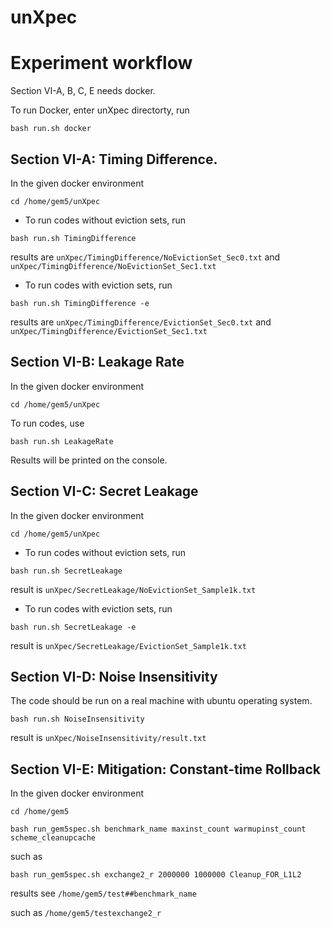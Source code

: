 # unXpec

# Experiment workflow

Section VI-A, B, C, E needs docker.

To run Docker, enter unXpec directorty, run 

```shell
bash run.sh docker
```

## Section VI-A: Timing Difference. 

In the given docker environment

```shell
cd /home/gem5/unXpec
```

* To run codes without eviction sets, run

```shell
bash run.sh TimingDifference
```

results are `unXpec/TimingDifference/NoEvictionSet_Sec0.txt` and `unXpec/TimingDifference/NoEvictionSet_Sec1.txt`

* To run codes with eviction sets, run 

```shell
bash run.sh TimingDifference -e
```

results are `unXpec/TimingDifference/EvictionSet_Sec0.txt` and `unXpec/TimingDifference/EvictionSet_Sec1.txt`
    
## Section VI-B: Leakage Rate

In the given docker environment

```shell 
cd /home/gem5/unXpec
```

To run codes, use

```shell
bash run.sh LeakageRate
```

Results will be printed on the console.

## Section VI-C: Secret Leakage

In the given docker environment

```shell
cd /home/gem5/unXpec
```

* To run codes without eviction sets, run

```shell
bash run.sh SecretLeakage
```

result is `unXpec/SecretLeakage/NoEvictionSet_Sample1k.txt`

* To run codes with eviction sets, run 

```shell
bash run.sh SecretLeakage -e
```

result is `unXpec/SecretLeakage/EvictionSet_Sample1k.txt`
    


## Section VI-D: Noise Insensitivity

The code should be run on a real machine with ubuntu operating system.

```shell
bash run.sh NoiseInsensitivity
```

result is `unXpec/NoiseInsensitivity/result.txt`



## Section VI-E: Mitigation: Constant-time Rollback

In the given docker environment

```shell
cd /home/gem5
```

```shell
bash run_gem5spec.sh benchmark_name maxinst_count warmupinst_count scheme_cleanupcache
```
such as 

```shell
bash run_gem5spec.sh exchange2_r 2000000 1000000 Cleanup_FOR_L1L2
```

results see `/home/gem5/test##benchmark_name`

such as `/home/gem5/testexchange2_r`